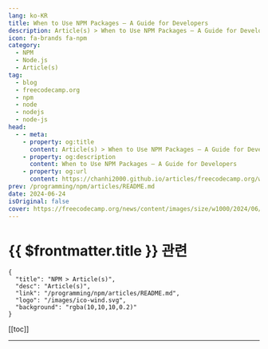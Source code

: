 ```yaml
---
lang: ko-KR
title: When to Use NPM Packages – A Guide for Developers
description: Article(s) > When to Use NPM Packages – A Guide for Developers
icon: fa-brands fa-npm
category: 
  - NPM
  - Node.js
  - Article(s)
tag: 
  - blog
  - freecodecamp.org
  - npm
  - node
  - nodejs
  - node-js
head:
  - - meta:
    - property: og:title
      content: Article(s) > When to Use NPM Packages – A Guide for Developers
    - property: og:description
      content: When to Use NPM Packages – A Guide for Developers
    - property: og:url
      content: https://chanhi2000.github.io/articles/freecodecamp.org/when-to-use-npm-packages.html
prev: /programming/npm/articles/README.md
date: 2024-06-24
isOriginal: false
cover: https://freecodecamp.org/news/content/images/size/w1000/2024/06/Article-Image.png
---
```


# {{ $frontmatter.title }} 관련

```component VPCard
{
  "title": "NPM > Article(s)",
  "desc": "Article(s)",
  "link": "/programming/npm/articles/README.md",
  "logo": "/images/ico-wind.svg",
  "background": "rgba(10,10,10,0.2)"
}
```

[[toc]]

---

<SiteInfo
  name="When to Use NPM Packages – A Guide for Developers"
  desc="You know when you hit a roadblock while coding and think, 'Hey, someone has probably done this before'? That's where npm (Node Package Manager) comes in handy. This huge collection of ready-made code modules created by other developers allows you to plug them into your projects and take advantage of..."
  url="https://freecodecamp.org/news/when-to-use-npm-packages/"
  logo="https://cdn.freecodecamp.org/universal/favicons/favicon.ico"
  preview="https://freecodecamp.org/news/content/images/size/w1000/2024/06/Article-Image.png"/>

<!-- TODO: 작성 -->

